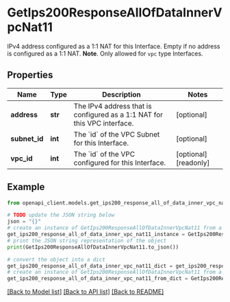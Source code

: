 # GetIps200ResponseAllOfDataInnerVpcNat11

IPv4 address configured as a 1:1 NAT for this Interface. Empty if no address is configured as a 1:1 NAT.  __Note__. Only allowed for `vpc` type Interfaces.

## Properties

Name | Type | Description | Notes
------------ | ------------- | ------------- | -------------
**address** | **str** | The IPv4 address that is configured as a 1:1 NAT for this VPC interface. | [optional] 
**subnet_id** | **int** | The &#x60;id&#x60; of the VPC Subnet for this Interface. | [optional] 
**vpc_id** | **int** | The &#x60;id&#x60; of the VPC configured for this Interface. | [optional] [readonly] 

## Example

```python
from openapi_client.models.get_ips200_response_all_of_data_inner_vpc_nat11 import GetIps200ResponseAllOfDataInnerVpcNat11

# TODO update the JSON string below
json = "{}"
# create an instance of GetIps200ResponseAllOfDataInnerVpcNat11 from a JSON string
get_ips200_response_all_of_data_inner_vpc_nat11_instance = GetIps200ResponseAllOfDataInnerVpcNat11.from_json(json)
# print the JSON string representation of the object
print(GetIps200ResponseAllOfDataInnerVpcNat11.to_json())

# convert the object into a dict
get_ips200_response_all_of_data_inner_vpc_nat11_dict = get_ips200_response_all_of_data_inner_vpc_nat11_instance.to_dict()
# create an instance of GetIps200ResponseAllOfDataInnerVpcNat11 from a dict
get_ips200_response_all_of_data_inner_vpc_nat11_from_dict = GetIps200ResponseAllOfDataInnerVpcNat11.from_dict(get_ips200_response_all_of_data_inner_vpc_nat11_dict)
```
[[Back to Model list]](../README.md#documentation-for-models) [[Back to API list]](../README.md#documentation-for-api-endpoints) [[Back to README]](../README.md)


